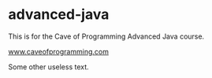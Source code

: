 # advanced-java
This is for the Cave of Programming Advanced Java course.

www.caveofprogramming.com

Some other useless text.


